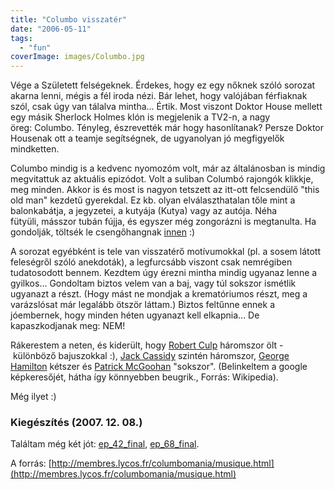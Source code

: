 ```yaml
---
title: "Columbo visszatér"
date: "2006-05-11"
tags: 
  - "fun"
coverImage: images/Columbo.jpg
---
```


Vége a Született felségeknek. Érdekes, hogy ez egy nőknek szóló sorozat akarna lenni, mégis a fél iroda nézi. Bár lehet, hogy valójában férfiaknak szól, csak úgy van tálalva mintha... Értik. Most viszont Doktor House mellett egy másik Sherlock Holmes klón is megjelenik a TV2-n, a nagy öreg: Columbo. Tényleg, észrevették már hogy hasonlítanak? Persze Doktor Housenak ott a teamje segítségnek, de ugyanolyan jó megfigyelők mindketten.

Columbo mindig is a kedvenc nyomozóm volt, már az általánosban is mindig megvitattuk az aktuális epizódot. Volt a suliban Columbó rajongók klikkje, meg minden. Akkor is és most is nagyon tetszett az itt-ott felcsendülő "this old man" kezdetű gyerekdal. Ez kb. olyan elválaszthatalan tőle mint a balonkabátja, a jegyzetei, a kutyája (Kutya) vagy az autója. Néha fütyüli, másszor tubán fújja, és egyszer még zongorázni is megtanulta. Ha gondolják, töltsék le csengőhangnak [innen](https://csokavar.hu/wp-content/uploads/2006/05/columbo.mp3 "innen") :)

A sorozat egyébként is tele van visszatérő motívumokkal (pl. a sosem látott feleségről szóló anekdoták), a legfurcsább viszont csak nemrégiben tudatosodott bennem. Kezdtem úgy érezni mintha mindig ugyanaz lenne a gyilkos... Gondoltam biztos velem van a baj, vagy túl sokszor ismétlik ugyanazt a részt. (Hogy mást ne mondjak a krematóriumos részt, meg a varázslósat már legalább ötször láttam.) Biztos feltűnne ennek a jóembernek, hogy minden héten ugyanazt kell elkapnia... De kapaszkodjanak meg: NEM!

Rákerestem a neten, és kiderült, hogy [Robert Culp](http://images.google.com/images?q=robert+culp "Robert Culp") háromszor ölt - különböző bajuszokkal :), [Jack Cassidy](http://images.google.com/images?q=jack+cassidy "Jack Cassidy") szintén háromszor, [George Hamilton](http://images.google.com/images?q=george+hamilton "George Hamilton") kétszer és [Patrick McGoohan](http://images.google.com/images?q=patrick+mcgoohan "Patrick McGoohan") "sokszor". (Belinkeltem a google képkeresőjét, hátha így könnyebben beugrik., Forrás: Wikipedia).

Még ilyet :)

### Kiegészítés (2007. 12. 08.)

Találtam még két jót: [ep\_42\_final](https://csokavar.hu/wp-content/uploads/2006/05/ep_42_final.mp3), [ep\_68\_final](https://csokavar.hu/wp-content/uploads/2006/05/ep_68_final.mp3).

A forrás: [http://membres.lycos.fr/columbomania/musique.html](http://membres.lycos.fr/columbomania/musique.html)
